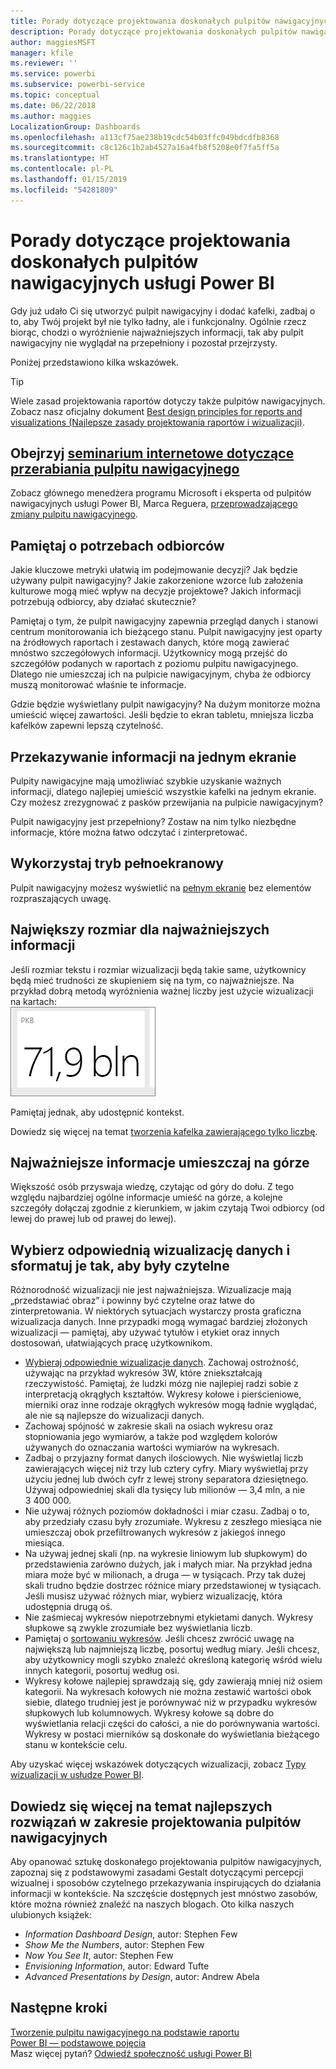 ```yaml
---
title: Porady dotyczące projektowania doskonałych pulpitów nawigacyjnych usługi Power BI
description: Porady dotyczące projektowania doskonałych pulpitów nawigacyjnych usługi Power BI
author: maggiesMSFT
manager: kfile
ms.reviewer: ''
ms.service: powerbi
ms.subservice: powerbi-service
ms.topic: conceptual
ms.date: 06/22/2018
ms.author: maggies
LocalizationGroup: Dashboards
ms.openlocfilehash: a113cf75ae238b19cdc54b03ffc049bdcdfb8368
ms.sourcegitcommit: c8c126c1b2ab4527a16a4fb8f5208e0f7fa5ff5a
ms.translationtype: HT
ms.contentlocale: pl-PL
ms.lasthandoff: 01/15/2019
ms.locfileid: "54281809"
---
```

# <a name="tips-for-designing-a-great-power-bi-dashboard"></a>Porady dotyczące projektowania doskonałych pulpitów nawigacyjnych usługi Power BI
Gdy już udało Ci się utworzyć pulpit nawigacyjny i dodać kafelki, zadbaj o to, aby Twój projekt był nie tylko ładny, ale i funkcjonalny. Ogólnie rzecz biorąc, chodzi o wyróżnienie najważniejszych informacji, tak aby pulpit nawigacyjny nie wyglądał na przepełniony i pozostał przejrzysty.

Poniżej przedstawiono kilka wskazówek.

> [!TIP]
> Wiele zasad projektowania raportów dotyczy także pulpitów nawigacyjnych.  Zobacz nasz oficjalny dokument [Best design principles for reports and visualizations (Najlepsze zasady projektowania raportów i wizualizacji)](visuals/power-bi-visualization-best-practices.md).
>
>

## <a name="watch-the-dashboard-makeover-webinarhttpsinfomicrosoftcomco-powerbi-wbnr-fy16-05may-12-dashboard-makeover-registrationhtml"></a>Obejrzyj [seminarium internetowe dotyczące przerabiania pulpitu nawigacyjnego](https://info.microsoft.com/CO-PowerBI-WBNR-FY16-05May-12-Dashboard-Makeover-Registration.html)
Zobacz głównego menedżera programu Microsoft i eksperta od pulpitów nawigacyjnych usługi Power BI, Marca Reguera, [przeprowadzającego zmiany pulpitu nawigacyjnego](https://info.microsoft.com/CO-PowerBI-WBNR-FY16-05May-12-Dashboard-Makeover-Registration.html).

## <a name="consider-your-audience"></a>Pamiętaj o potrzebach odbiorców
Jakie kluczowe metryki ułatwią im podejmowanie decyzji? Jak będzie używany pulpit nawigacyjny? Jakie zakorzenione wzorce lub założenia kulturowe mogą mieć wpływ na decyzje projektowe? Jakich informacji potrzebują odbiorcy, aby działać skutecznie?

Pamiętaj o tym, że pulpit nawigacyjny zapewnia przegląd danych i stanowi centrum monitorowania ich bieżącego stanu. Pulpit nawigacyjny jest oparty na źródłowych raportach i zestawach danych, które mogą zawierać mnóstwo szczegółowych informacji. Użytkownicy mogą przejść do szczegółów podanych w raportach z poziomu pulpitu nawigacyjnego. Dlatego nie umieszczaj ich na pulpicie nawigacyjnym, chyba że odbiorcy muszą monitorować właśnie te informacje.

Gdzie będzie wyświetlany pulpit nawigacyjny? Na dużym monitorze można umieścić więcej zawartości. Jeśli będzie to ekran tabletu, mniejsza liczba kafelków zapewni lepszą czytelność.

## <a name="tell-a-story-and-keep-it-to-one-screen"></a>Przekazywanie informacji na jednym ekranie
Pulpity nawigacyjne mają umożliwiać szybkie uzyskanie ważnych informacji, dlatego najlepiej umieścić wszystkie kafelki na jednym ekranie. Czy możesz zrezygnować z pasków przewijania na pulpicie nawigacyjnym?

Pulpit nawigacyjny jest przepełniony?  Zostaw na nim tylko niezbędne informacje, które można łatwo odczytać i zinterpretować.

## <a name="make-use-of-full-screen-mode"></a>Wykorzystaj tryb pełnoekranowy
Pulpit nawigacyjny możesz wyświetlić na [pełnym ekranie](consumer/end-user-focus.md) bez elementów rozpraszających uwagę.

## <a name="make-the-most-important-information-biggest"></a>Największy rozmiar dla najważniejszych informacji
Jeśli rozmiar tekstu i rozmiar wizualizacji będą takie same, użytkownicy będą mieć trudności ze skupieniem się na tym, co najważniejsze. Na przykład dobrą metodą wyróżnienia ważnej liczby jest użycie wizualizacji na kartach:  
![Wizualizacja w postaci karty](media/service-dashboards-design-tips/pbi_card.png)

Pamiętaj jednak, aby udostępnić kontekst.  

Dowiedz się więcej na temat [tworzenia kafelka zawierającego tylko liczbę](visuals/power-bi-visualization-card.md).

## <a name="put-the-most-important-information-in-the-upper-corner"></a>Najważniejsze informacje umieszczaj na górze
Większość osób przyswaja wiedzę, czytając od góry do dołu. Z tego względu najbardziej ogólne informacje umieść na górze, a kolejne szczegóły dołączaj zgodnie z kierunkiem, w jakim czytają Twoi odbiorcy (od lewej do prawej lub od prawej do lewej).

## <a name="use-the-right-visualization-for-the-data-and-format-it-for-easy-reading"></a>Wybierz odpowiednią wizualizację danych i sformatuj je tak, aby były czytelne
Różnorodność wizualizacji nie jest najważniejsza.  Wizualizacje mają „przedstawiać obraz” i powinny być czytelne oraz łatwe do zinterpretowania.  W niektórych sytuacjach wystarczy prosta graficzna wizualizacja danych. Inne przypadki mogą wymagać bardziej złożonych wizualizacji — pamiętaj, aby używać tytułów i etykiet oraz innych dostosowań, ułatwiających pracę użytkownikom.  

* [Wybieraj odpowiednie wizualizacje danych](https://www.youtube.com/watch?v=-tdkUYrzrio). Zachowaj ostrożność, używając na przykład wykresów 3W, które zniekształcają rzeczywistość. Pamiętaj, że ludzki mózg nie najlepiej radzi sobie z interpretacją okrągłych kształtów. Wykresy kołowe i pierścieniowe, mierniki oraz inne rodzaje okrągłych wykresów mogą ładnie wyglądać, ale nie są najlepsze do wizualizacji danych.
* Zachowaj spójność w zakresie skali na osiach wykresu oraz stopniowania jego wymiarów, a także pod względem kolorów używanych do oznaczania wartości wymiarów na wykresach.
* Zadbaj o przyjazny format danych ilościowych. Nie wyświetlaj liczb zawierających więcej niż trzy lub cztery cyfry. Miary wyświetlaj przy użyciu jednej lub dwóch cyfr z lewej strony separatora dziesiętnego. Używaj odpowiedniej skali dla tysięcy lub milionów — 3,4 mln, a nie 3 400 000.
* Nie używaj różnych poziomów dokładności i miar czasu. Zadbaj o to, aby przedziały czasu były zrozumiałe.  Wykresu z zeszłego miesiąca nie umieszczaj obok przefiltrowanych wykresów z jakiegoś innego miesiąca.
* Na używaj jednej skali (np. na wykresie liniowym lub słupkowym) do przedstawienia zarówno dużych, jak i małych miar.  Na przykład jedna miara może być w milionach, a druga — w tysiącach.  Przy tak dużej skali trudno będzie dostrzec różnice miary przedstawionej w tysiącach.  Jeśli musisz używać różnych miar, wybierz wizualizację, która udostępnia drugą oś.
* Nie zaśmiecaj wykresów niepotrzebnymi etykietami danych. Wykresy słupkowe są zwykle zrozumiałe bez wyświetlania liczb.
* Pamiętaj o [sortowaniu wykresów](consumer/end-user-change-sort.md).  Jeśli chcesz zwrócić uwagę na największą lub najmniejszą liczbę, posortuj według miary.  Jeśli chcesz, aby użytkownicy mogli szybko znaleźć określoną kategorię wśród wielu innych kategorii, posortuj według osi.  
* Wykresy kołowe najlepiej sprawdzają się, gdy zawierają mniej niż osiem kategorii. Na wykresach kołowych nie można zestawić wartości obok siebie, dlatego trudniej jest je porównywać niż w przypadku wykresów słupkowych lub kolumnowych. Wykresy kołowe są dobre do wyświetlania relacji części do całości, a nie do porównywania wartości. Wykresy w postaci mierników są doskonałe do wyświetlania bieżącego stanu w kontekście celu.

Aby uzyskać więcej wskazówek dotyczących wizualizacji, zobacz [Typy wizualizacji w usłudze Power BI](visuals/power-bi-visualization-types-for-reports-and-q-and-a.md).  

## <a name="learning-more-about-best-practice-dashboard-design"></a>Dowiedz się więcej na temat najlepszych rozwiązań w zakresie projektowania pulpitów nawigacyjnych
Aby opanować sztukę doskonałego projektowania pulpitów nawigacyjnych, zapoznaj się z podstawowymi zasadami Gestalt dotyczącymi percepcji wizualnej i sposobów czytelnego przekazywania inspirujących do działania informacji w kontekście. Na szczęście dostępnych jest mnóstwo zasobów, które można również znaleźć na naszych blogach. Oto kilka naszych ulubionych książek:

* *Information Dashboard Design*, autor: Stephen Few  
* *Show Me the Numbers*, autor: Stephen Few  
* *Now You See It*, autor: Stephen Few  
* *Envisioning Information*, autor: Edward Tufte  
* *Advanced Presentations by Design*, autor: Andrew Abela   

## <a name="next-steps"></a>Następne kroki
[Tworzenie pulpitu nawigacyjnego na podstawie raportu](service-dashboard-create.md)  
[Power BI — podstawowe pojęcia](consumer/end-user-basic-concepts.md)  
Masz więcej pytań? [Odwiedź społeczność usługi Power BI](http://community.powerbi.com/)

